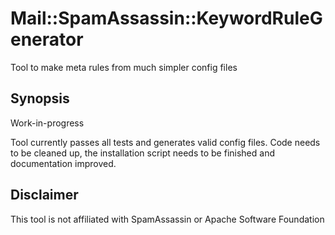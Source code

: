 # Mail::SpamAssassin::KeywordRuleGenerator

Tool to make meta rules from much simpler config files

## Synopsis

Work-in-progress

Tool currently passes all tests and generates valid config files. Code needs to
be cleaned up, the installation script needs to be finished and documentation
improved.

## Disclaimer

This tool is not affiliated with SpamAssassin or Apache Software Foundation
